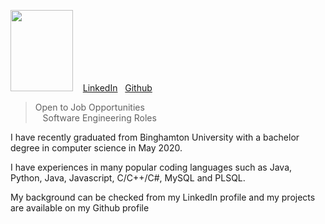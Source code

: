 
<img src="https://media-exp1.licdn.com/dms/image/C4D03AQFuUSfDOrKI_w/profile-displayphoto-shrink_200_200/0?e=1596672000&v=beta&t=E2cvE1iNr9qsKnmMT404X8iDUOrshOT9zIUqEnW2yG8" width="100" height = "130"> &nbsp;&nbsp;   [LinkedIn](https://www.linkedin.com/in/ozlemcinar/)&nbsp;&nbsp;   [Github](https://github.com/ozlemcinar)

> Open to Job Opportunities 
><br>&nbsp;&nbsp; Software Engineering Roles





I have recently graduated from Binghamton University with a bachelor degree in computer science in May 2020.

I have experiences in many popular coding languages such as Java, Python, Java, Javascript, C/C++/C#, MySQL and PLSQL.

My background can be checked from my LinkedIn profile and my projects are available on my Github profile
